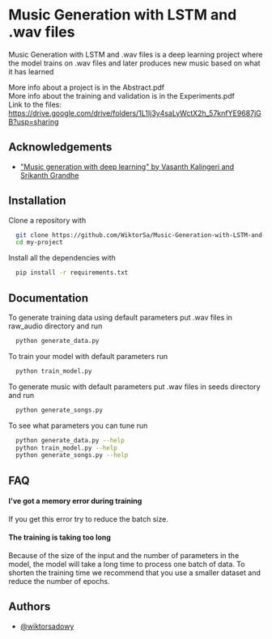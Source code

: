 
# Music Generation with LSTM and .wav files

Music Generation with LSTM and .wav files is a deep learning project where the model trains on .wav files and later produces new music based on what it has learned

More info about a project is in the Abstract.pdf  
More info about the training and validation is in the Experiments.pdf  
Link to the files: https://drive.google.com/drive/folders/1L1Ij3y4saLyWctX2h_57knfYE9687jGB?usp=sharing  


## Acknowledgements

 - ["Music generation with deep learning" by Vasanth Kalingeri and Srikanth Grandhe](https://arxiv.org/abs/1612.04928)
  
## Installation

Clone a repository with

```bash
  git clone https://github.com/WiktorSa/Music-Generation-with-LSTM-and-.wav-files my-project
  cd my-project
```

Install all the dependencies with
```bash
  pip install -r requirements.txt
```


    
## Documentation

To generate training data using default parameters put .wav files in raw_audio directory and run

```bash
  python generate_data.py
```

To train your model with default parameters run

```bash
  python train_model.py
```

To generate music with default parameters put .wav files in seeds directory and run

```bash
  python generate_songs.py
```

To see what parameters you can tune run

```bash
  python generate_data.py --help
  python train_model.py --help
  python generate_songs.py --help
```
## FAQ

#### I've got a memory error during training

If you get this error try to reduce the batch size.

#### The training is taking too long

Because of the size of the input and the number of parameters in the model, the model will take a long time to process one batch of data.
To shorten the training time we recommend that you use a smaller dataset and reduce the number of epochs.

  
## Authors

- [@wiktorsadowy](https://github.com/WiktorSa)

  